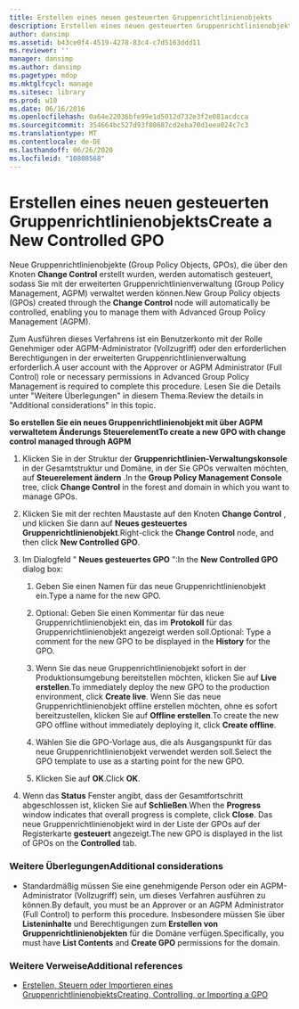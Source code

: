 ```yaml
---
title: Erstellen eines neuen gesteuerten Gruppenrichtlinienobjekts
description: Erstellen eines neuen gesteuerten Gruppenrichtlinienobjekts
author: dansimp
ms.assetid: b43ce0f4-4519-4278-83c4-c7d5163ddd11
ms.reviewer: ''
manager: dansimp
ms.author: dansimp
ms.pagetype: mdop
ms.mktglfcycl: manage
ms.sitesec: library
ms.prod: w10
ms.date: 06/16/2016
ms.openlocfilehash: 0a64e22036bfe99e1d5012d732e3f2e081acdcca
ms.sourcegitcommit: 354664bc527d93f80687cd2eba70d1eea024c7c3
ms.translationtype: MT
ms.contentlocale: de-DE
ms.lasthandoff: 06/26/2020
ms.locfileid: "10808568"
---
```

# <span data-ttu-id="cc6a5-103">Erstellen eines neuen gesteuerten Gruppenrichtlinienobjekts</span><span class="sxs-lookup"><span data-stu-id="cc6a5-103">Create a New Controlled GPO</span></span>


<span data-ttu-id="cc6a5-104">Neue Gruppenrichtlinienobjekte (Group Policy Objects, GPOs), die über den Knoten **Change Control** erstellt wurden, werden automatisch gesteuert, sodass Sie mit der erweiterten Gruppenrichtlinienverwaltung (Group Policy Management, AGPM) verwaltet werden können.</span><span class="sxs-lookup"><span data-stu-id="cc6a5-104">New Group Policy objects (GPOs) created through the **Change Control** node will automatically be controlled, enabling you to manage them with Advanced Group Policy Management (AGPM).</span></span>

<span data-ttu-id="cc6a5-105">Zum Ausführen dieses Verfahrens ist ein Benutzerkonto mit der Rolle Genehmiger oder AGPM-Administrator (Vollzugriff) oder den erforderlichen Berechtigungen in der erweiterten Gruppenrichtlinienverwaltung erforderlich.</span><span class="sxs-lookup"><span data-stu-id="cc6a5-105">A user account with the Approver or AGPM Administrator (Full Control) role or necessary permissions in Advanced Group Policy Management is required to complete this procedure.</span></span> <span data-ttu-id="cc6a5-106">Lesen Sie die Details unter "Weitere Überlegungen" in diesem Thema.</span><span class="sxs-lookup"><span data-stu-id="cc6a5-106">Review the details in "Additional considerations" in this topic.</span></span>

**<span data-ttu-id="cc6a5-107">So erstellen Sie ein neues Gruppenrichtlinienobjekt mit über AGPM verwaltetem Änderungs Steuerelement</span><span class="sxs-lookup"><span data-stu-id="cc6a5-107">To create a new GPO with change control managed through AGPM</span></span>**

1.  <span data-ttu-id="cc6a5-108">Klicken Sie in der Struktur der **Gruppenrichtlinien-Verwaltungskonsole** in der Gesamtstruktur und Domäne, in der Sie GPOs verwalten möchten, auf **Steuerelement ändern** .</span><span class="sxs-lookup"><span data-stu-id="cc6a5-108">In the **Group Policy Management Console** tree, click **Change Control** in the forest and domain in which you want to manage GPOs.</span></span>

2.  <span data-ttu-id="cc6a5-109">Klicken Sie mit der rechten Maustaste auf den Knoten **Change Control** , und klicken Sie dann auf **Neues gesteuertes Gruppenrichtlinienobjekt**.</span><span class="sxs-lookup"><span data-stu-id="cc6a5-109">Right-click the **Change Control** node, and then click **New Controlled GPO**.</span></span>

3.  <span data-ttu-id="cc6a5-110">Im Dialogfeld " **Neues gesteuertes GPO** ":</span><span class="sxs-lookup"><span data-stu-id="cc6a5-110">In the **New Controlled GPO** dialog box:</span></span>

    1.  <span data-ttu-id="cc6a5-111">Geben Sie einen Namen für das neue Gruppenrichtlinienobjekt ein.</span><span class="sxs-lookup"><span data-stu-id="cc6a5-111">Type a name for the new GPO.</span></span>

    2.  <span data-ttu-id="cc6a5-112">Optional: Geben Sie einen Kommentar für das neue Gruppenrichtlinienobjekt ein, das im **Protokoll** für das Gruppenrichtlinienobjekt angezeigt werden soll.</span><span class="sxs-lookup"><span data-stu-id="cc6a5-112">Optional: Type a comment for the new GPO to be displayed in the **History** for the GPO.</span></span>

    3.  <span data-ttu-id="cc6a5-113">Wenn Sie das neue Gruppenrichtlinienobjekt sofort in der Produktionsumgebung bereitstellen möchten, klicken Sie auf **Live erstellen**.</span><span class="sxs-lookup"><span data-stu-id="cc6a5-113">To immediately deploy the new GPO to the production environment, click **Create live**.</span></span> <span data-ttu-id="cc6a5-114">Wenn Sie das neue Gruppenrichtlinienobjekt offline erstellen möchten, ohne es sofort bereitzustellen, klicken Sie auf **Offline erstellen**.</span><span class="sxs-lookup"><span data-stu-id="cc6a5-114">To create the new GPO offline without immediately deploying it, click **Create offline**.</span></span>

    4.  <span data-ttu-id="cc6a5-115">Wählen Sie die GPO-Vorlage aus, die als Ausgangspunkt für das neue Gruppenrichtlinienobjekt verwendet werden soll.</span><span class="sxs-lookup"><span data-stu-id="cc6a5-115">Select the GPO template to use as a starting point for the new GPO.</span></span>

    5.  <span data-ttu-id="cc6a5-116">Klicken Sie auf **OK**.</span><span class="sxs-lookup"><span data-stu-id="cc6a5-116">Click **OK**.</span></span>

4.  <span data-ttu-id="cc6a5-117">Wenn das **Status** Fenster angibt, dass der Gesamtfortschritt abgeschlossen ist, klicken Sie auf **Schließen**.</span><span class="sxs-lookup"><span data-stu-id="cc6a5-117">When the **Progress** window indicates that overall progress is complete, click **Close**.</span></span> <span data-ttu-id="cc6a5-118">Das neue Gruppenrichtlinienobjekt wird in der Liste der GPOs auf der Registerkarte **gesteuert** angezeigt.</span><span class="sxs-lookup"><span data-stu-id="cc6a5-118">The new GPO is displayed in the list of GPOs on the **Controlled** tab.</span></span>

### <span data-ttu-id="cc6a5-119">Weitere Überlegungen</span><span class="sxs-lookup"><span data-stu-id="cc6a5-119">Additional considerations</span></span>

-   <span data-ttu-id="cc6a5-120">Standardmäßig müssen Sie eine genehmigende Person oder ein AGPM-Administrator (Vollzugriff) sein, um dieses Verfahren ausführen zu können.</span><span class="sxs-lookup"><span data-stu-id="cc6a5-120">By default, you must be an Approver or an AGPM Administrator (Full Control) to perform this procedure.</span></span> <span data-ttu-id="cc6a5-121">Insbesondere müssen Sie über **Listeninhalte** und Berechtigungen zum **Erstellen von Gruppenrichtlinienobjekten** für die Domäne verfügen.</span><span class="sxs-lookup"><span data-stu-id="cc6a5-121">Specifically, you must have **List Contents** and **Create GPO** permissions for the domain.</span></span>

### <span data-ttu-id="cc6a5-122">Weitere Verweise</span><span class="sxs-lookup"><span data-stu-id="cc6a5-122">Additional references</span></span>

-   [<span data-ttu-id="cc6a5-123">Erstellen, Steuern oder Importieren eines Gruppenrichtlinienobjekts</span><span class="sxs-lookup"><span data-stu-id="cc6a5-123">Creating, Controlling, or Importing a GPO</span></span>](creating-controlling-or-importing-a-gpo-approver.md)

 

 





